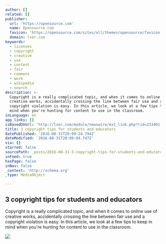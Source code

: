 ```yaml
---
author: []
related: []
publisher:
  url: 'https://opensource.com'
  name: Opensource.com
  favicon: 'https://opensource.com/sites/all/themes/opensource/favicon.ico'
  domain: lxer.com
keywords:
  - licenses
  - copyright
  - creative
  - use
  - content
  - fair
  - commons
  - work
  - wikipedia
  - search
description: >-
  Copyright is a really complicated topic, and when it comes to online use of
  creative works, accidentally crossing the line between fair use and a
  copyright violation is easy. In this article, we look at a few tips to keep in
  mind when you're hunting for content to use in the classroom.
inLanguage: en
app_links: []
isBasedOnUrl: 'http://lxer.com/module/newswire/ext_link.php?rid=233401'
title: 3 copyright tips for students and educators
datePublished: '2016-08-31T20:09:24.794Z'
dateModified: '2016-08-31T20:09:04.747Z'
via: {}
starred: false
sourcePath: _posts/2016-08-31-3-copyright-tips-for-students-and-educators.md
inFeed: true
hasPage: false
inNav: false
_context: 'http://schema.org'
_type: MediaObject

---
```

<article style=""><h1>3 copyright tips for students and educators</h1><p>Copyright is a really complicated topic, and when it comes to online use of creative works, accidentally crossing the line between fair use and a copyright violation is easy. In this article, we look at a few tips to keep in mind when you're hunting for content to use in the classroom.</p><img src="https://opensource.com/sites/default/files/images/education/EDUCATION_copyright.png" /></article>
